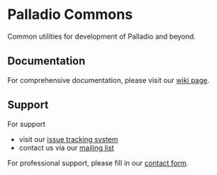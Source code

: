 # Palladio Commons
Common utilities for development of Palladio and beyond.

## Documentation
For comprehensive documentation, please visit our [wiki page](https://sdqweb.ipd.kit.edu/wiki/Palladio_Component_Model/Palladio_Commons).

## Support
For support
* visit our [issue tracking system](https://palladio-simulator.com/jira)
* contact us via our [mailing list](https://lists.ira.uni-karlsruhe.de/mailman/listinfo/palladio-dev)

For professional support, please fill in our [contact form](http://www.palladio-simulator.com/about_palladio/support/).
  